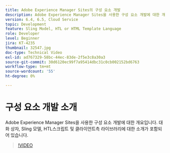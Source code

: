 ```yaml
---
title: Adobe Experience Manager Sites의 구성 요소 개발
description: Adobe Experience Manager Sites을 사용한 구성 요소 개발에 대한 개요입니다. 대화 상자, Sling 모델, HTL스크립트 및 클라이언트측 라이브러리에 대한 소개가 포함되어 있습니다.
version: 6.4, 6.5, Cloud Service
topic: Development
feature: Sling Model, HTL or HTML Template Language
role: Developer
level: Beginner
jira: KT-4235
thumbnail: 32547.jpg
doc-type: Technical Video
exl-id: ad767329-58bc-44ec-83de-2f5e3c8a30a3
source-git-commit: 30d6120ec99f7a95414dbc31c0cb002152bd6763
workflow-type: tm+mt
source-wordcount: '55'
ht-degree: 0%

---
```


# 구성 요소 개발 소개

Adobe Experience Manager Sites을 사용한 구성 요소 개발에 대한 개요입니다. 대화 상자, Sling 모델, HTL스크립트 및 클라이언트측 라이브러리에 대한 소개가 포함되어 있습니다.

>[!VIDEO](https://video.tv.adobe.com/v/32547?quality=12&learn=on)
